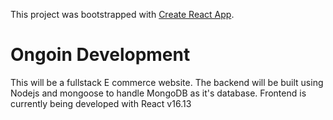 This project was bootstrapped with [Create React App](https://github.com/facebook/create-react-app).

# Ongoin Development

This will be a fullstack E commerce website.
The backend will be built using Nodejs and mongoose to handle MongoDB as it's database.
Frontend is currently being developed with React v16.13
